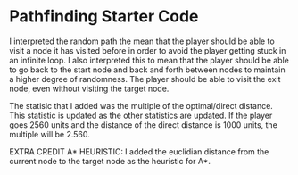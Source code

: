 # Pathfinding Starter Code

I interpreted the random path the mean that the player should be able to visit a node it has visited before in order to avoid the player getting stuck in an infinite loop. I also interpreted this to mean that the player should be able to go back to the start node and back and forth between nodes to maintain a higher degree of randomness. The player should be able to visit the exit node, even without visiting the target node. 

The statisic that I added was the multiple of the optimal/direct distance. This statistic is updated as the other statistics are updated. If the player goes 2560 units and the distance of the direct distance is 1000 units, the multiple will be 2.560. 

EXTRA CREDIT A* HEURISTIC: I added the euclidian distance from the current node to the target node as the heuristic for A*. 